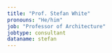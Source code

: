 ```yaml
---
title: "Prof. Stefan White"
pronouns: "He/him"
job: "Professor of Architecture"
jobtype: consultant
dataname: stefan
---
```

